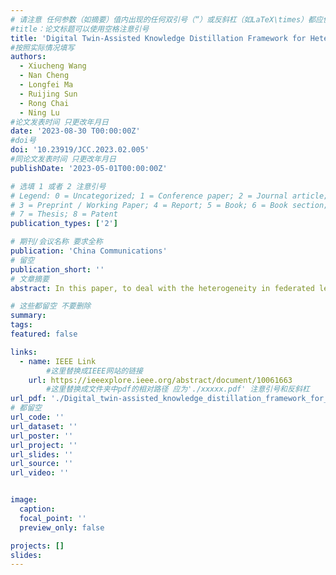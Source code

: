 ```yaml
---
# 请注意 任何参数（如摘要）值内出现的任何双引号（“）或反斜杠（如LaTeX\times）都应使用反斜杠（\）进行转义。例如，符号“和LaTeX text\times分别变为\”和\\times。有关详细信息，请参阅YAML或TOML文档。
#title：论文标题可以使用空格注意引号
title: 'Digital Twin-Assisted Knowledge Distillation Framework for Heterogeneous Federated Learning'
#按照实际情况填写
authors:
  - Xiucheng Wang
  - Nan Cheng
  - Longfei Ma
  - Ruijing Sun
  - Rong Chai
  - Ning Lu
#论文发表时间 只更改年月日
date: '2023-08-30 T00:00:00Z'
#doi号
doi: '10.23919/JCC.2023.02.005'
#同论文发表时间 只更改年月日
publishDate: '2023-05-01T00:00:00Z'

# 选填 1 或者 2 注意引号
# Legend: 0 = Uncategorized; 1 = Conference paper; 2 = Journal article;
# 3 = Preprint / Working Paper; 4 = Report; 5 = Book; 6 = Book section;
# 7 = Thesis; 8 = Patent
publication_types: ['2']

# 期刊/会议名称 要求全称
publication: 'China Communications'
# 留空
publication_short: ''
# 文章摘要
abstract: In this paper, to deal with the heterogeneity in federated learning (FL) systems, a knowledge distillation (KD) driven training framework for FL is proposed, where each user can select its neural network model on demand and distill knowledge from a big teacher model using its own private dataset. To overcome the challenge of train the big teacher model in resource limited user devices, the digital twin (DT) is exploit in the way that the teacher model can be trained at DT located in the server with enough computing resources. Then, during model distillation, each user can update the parameters of its model at either the physical entity or the digital agent. The joint problem of model selection and training offloading and resource allocation for users is formulated as a mixed integer programming (MIP) problem. To solve the problem, Q-learning and optimization are jointly used, where Q-learning selects models for users and determines whether to train locally or on the server, and optimization is used to allocate resources for users based on the output of Q-learning. Simulation results show the proposed DT-assisted KD framework and joint optimization method can significantly improve the average accuracy of users while reducing the total delay.

# 这些都留空 不要删除
summary:  
tags:
featured: false

links:
  - name: IEEE Link
        #这里替换成IEEE网站的链接
    url: https://ieeexplore.ieee.org/abstract/document/10061663
        #这里替换成文件夹中pdf的相对路径 应为'./xxxxx.pdf' 注意引号和反斜杠
url_pdf: './Digital_twin-assisted_knowledge_distillation_framework_for_heterogeneou.pdf'
# 都留空
url_code: ''
url_dataset: ''
url_poster: ''
url_project: ''
url_slides: ''
url_source: ''
url_video: ''


image:
  caption: 
  focal_point: ''
  preview_only: false

projects: []
slides:
---
```

